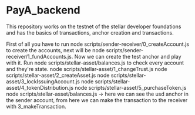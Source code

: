 # PayA_backend
This repository works on the testnet of the stellar developer foundations and has the basics of transactions, anchor creation and transactions.


First of all you have to run node scripts/sender-receiver/0_createAccount.js to create the accounts, next will be node scripts/sender-receiver/1_fundAccounts.js. 
Now we can create the test anchor and play with it. Run node scripts/stellar-asset/balances.js to check every account and they're state. 
node scripts/stellar-asset/1_changeTrust.js
node scripts/stellar-asset/2_createAsset.js
node scripts/stellar-asset/3_lockIssuingAccount.js
node scripts/stellar-asset/4_tokenDistribution.js
node scripts/stellar-asset/5_purchaseToken.js
node scripts/stellar-asset/balances.js -> here we can see the usd anchor in the sender account, from here we can make the transaction to the receiver with 3_makeTransaction.
